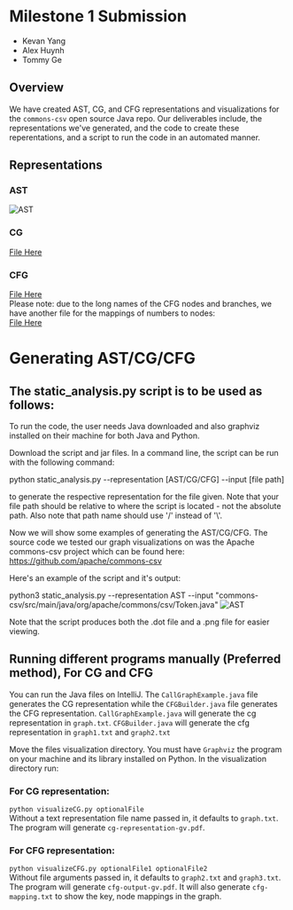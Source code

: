 # Milestone 1 Submission
* Kevan Yang
* Alex Huynh
* Tommy Ge

## Overview
We have created AST, CG, and CFG representations and visualizations for the `commons-csv` open source Java repo.
Our deliverables include, the representations we've generated, and the code to create these reperentations, and a script
to run the code in an automated manner.

## Representations
### AST
![AST](https://user-images.githubusercontent.com/50717720/154831968-ddc88e27-21c8-496d-a843-8f653c48dedb.png)
### CG
[File Here](visualization/cg-representation.gv.pdf)
### CFG
[File Here](visualization/cfg-output.gv.pdf)<br>
Please note: due to the long names of the CFG nodes and branches, we have another file for the mappings of numbers to nodes:<br>
[File Here](visualization/cfg-mapping.txt)


# Generating AST/CG/CFG
## The static_analysis.py script is to be used as follows:


To run the code, the user needs Java downloaded and also graphviz installed on their machine for both Java and Python.

Download the script and jar files. In a command line, the script can be run with the following command:

python static_analysis.py --representation [AST/CG/CFG] --input [file path]

to generate the respective representation for the file given. Note that your file path should be relative to where the script is located - not the absolute path. Also note that path name should use '/' instead of '\\'. 

Now we will show some examples of generating the AST/CG/CFG. The source code we tested our graph visualizations on was the Apache commons-csv project which can be found here: https://github.com/apache/commons-csv

Here's an example of the script and it's output:

python3 static_analysis.py --representation AST --input "commons-csv/src/main/java/org/apache/commons/csv/Token.java"
![AST](https://user-images.githubusercontent.com/50717720/154831968-ddc88e27-21c8-496d-a843-8f653c48dedb.png)

Note that the script produces both the .dot file and a .png file for easier viewing.

## Running different programs manually (Preferred method), For CG and CFG
You can run the Java files on IntelliJ.
The `CallGraphExample.java` file generates the CG representation while the `CFGBuilder.java` file generates the CFG representation.
`CallGraphExample.java` will generate the cg representation in `graph.txt`.
`CFGBuilder.java` will generate the cfg representation in `graph1.txt` and `graph2.txt`
<br>

Move the files visualization directory. You must have `Graphviz` the program on your machine and its library installed on Python.
In the visualization directory run:<br>
### For CG representation:
`python visualizeCG.py optionalFile`<br>
Without a text representation file name passed in, it defaults to `graph.txt`.<br>
The program will generate `cg-representation-gv.pdf`.
### For CFG representation:
`python visualizeCFG.py optionalFile1 optionalFile2`<br>
Without file arguments passed in, it defaults to `graph2.txt` and `graph3.txt`.<br>
The program will generate `cfg-output-gv.pdf`.
It  will also generate `cfg-mapping.txt` to show the key, node mappings in the graph.